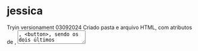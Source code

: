 # jessica
Tryin versionament
03092024 Criado pasta e arquivo HTML, com atributos de <label>, <textarea>, <button>, sendo os dois últimos adaptados a ARIA.
04092024 Adicionado ícone, listas ordenadas e desordenadas, menu e menu EMAG/ARIA (role)
